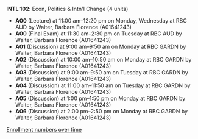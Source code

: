 **INTL 102**: Econ, Politics & Intn'l Change (4 units)

- **A00** (Lecture) at 11:00 am–12:20 pm on Monday, Wednesday at RBC AUD by Walter, Barbara Florence (A01641243)
- **A00** (Final Exam) at 11:30 am–2:30 pm on Tuesday at RBC AUD by Walter, Barbara Florence (A01641243)
- **A01** (Discussion) at 9:00 am–9:50 am on Monday at RBC GARDN by Walter, Barbara Florence (A01641243)
- **A02** (Discussion) at 10:00 am–10:50 am on Monday at RBC GARDN by Walter, Barbara Florence (A01641243)
- **A03** (Discussion) at 9:00 am–9:50 am on Tuesday at RBC GARDN by Walter, Barbara Florence (A01641243)
- **A04** (Discussion) at 11:00 am–11:50 am on Tuesday at RBC GARDN by Walter, Barbara Florence (A01641243)
- **A05** (Discussion) at 1:00 pm–1:50 pm on Monday at RBC GARDN by Walter, Barbara Florence (A01641243)
- **A06** (Discussion) at 2:00 pm–2:50 pm on Monday at RBC GARDN by Walter, Barbara Florence (A01641243)

[Enrollment numbers over time](./INTL102.tsv)
